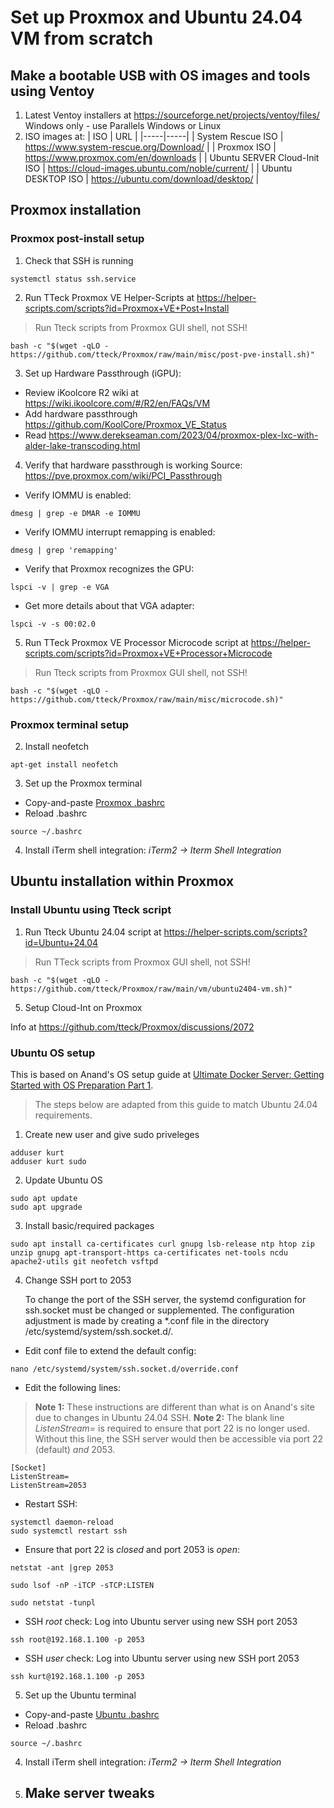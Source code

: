 # Set up Proxmox and Ubuntu 24.04 VM from scratch
## Make a bootable USB with OS images and tools using Ventoy
1) Latest Ventoy installers at https://sourceforge.net/projects/ventoy/files/ Windows only - use Parallels Windows or Linux
2) ISO images at:
   | ISO | URL |
   |-----|-----|
   | System Rescue ISO | https://www.system-rescue.org/Download/ |
   | Proxmox ISO | https://www.proxmox.com/en/downloads |
   | Ubuntu SERVER Cloud-Init ISO | https://cloud-images.ubuntu.com/noble/current/ |
   | Ubuntu DESKTOP ISO | https://ubuntu.com/download/desktop/ |
## Proxmox installation
### Proxmox post-install setup
1) Check that SSH is running
```shell-script
systemctl status ssh.service
```
2) Run TTeck Proxmox VE Helper-Scripts at https://helper-scripts.com/scripts?id=Proxmox+VE+Post+Install
> Run Tteck scripts from Proxmox GUI shell, not SSH!
```shell-script
bash -c "$(wget -qLO - https://github.com/tteck/Proxmox/raw/main/misc/post-pve-install.sh)"
```
3) Set up Hardware Passthrough (iGPU):
- Review iKoolcore R2 wiki at https://wiki.ikoolcore.com/#/R2/en/FAQs/VM
- Add hardware passthrough https://github.com/KoolCore/Proxmox_VE_Status
- Read https://www.derekseaman.com/2023/04/proxmox-plex-lxc-with-alder-lake-transcoding.html
4) Verify that hardware passthrough is working
Source: https://pve.proxmox.com/wiki/PCI_Passthrough
- Verify IOMMU is enabled:
```shell-script
dmesg | grep -e DMAR -e IOMMU
```
- Verify IOMMU interrupt remapping is enabled:

```shell-script
dmesg | grep 'remapping'
```
- Verify that Proxmox recognizes the GPU:
```shell-script
lspci -v | grep -e VGA
```
- Get more details about that VGA adapter:
```shell-script
lspci -v -s 00:02.0
```
5) Run TTeck Proxmox VE Processor Microcode script at https://helper-scripts.com/scripts?id=Proxmox+VE+Processor+Microcode
> Run Tteck scripts from Proxmox GUI shell, not SSH!
```shell-script
bash -c "$(wget -qLO - https://github.com/tteck/Proxmox/raw/main/misc/microcode.sh)"
```
### Proxmox terminal setup
2) Install neofetch
```shell-script
apt-get install neofetch
```
3) Set up the Proxmox terminal
- Copy-and-paste [Proxmox .bashrc](/Proxmox%20files/.bashrc)
- Reload .bashrc
```shell-script
source ~/.bashrc
```
4) Install iTerm shell integration: *iTerm2 → Iterm Shell Integration*
## Ubuntu installation within Proxmox 
### Install Ubuntu using Tteck script
1) Run Tteck Ubuntu 24.04 script at https://helper-scripts.com/scripts?id=Ubuntu+24.04
> Run TTeck scripts from Proxmox GUI shell, not SSH!
```shell-script
bash -c "$(wget -qLO - https://github.com/tteck/Proxmox/raw/main/vm/ubuntu2404-vm.sh)"
```
5) Setup Cloud-Int on Proxmox

Info at https://github.com/tteck/Proxmox/discussions/2072 

### Ubuntu OS setup
    
This is based on Anand's OS setup guide at [Ultimate Docker Server: Getting Started with OS Preparation Part 1](https://www.smarthomebeginner.com/ultimate-docker-server-1-os-preparation/). 
>The steps below are adapted from this guide to match Ubuntu 24.04 requirements.
1) Create new user and give sudo priveleges
```shell-script
adduser kurt
adduser kurt sudo
```
2) Update Ubuntu OS
```shell-script
sudo apt update
sudo apt upgrade
```
3) Install basic/required packages
```shell-script
sudo apt install ca-certificates curl gnupg lsb-release ntp htop zip unzip gnupg apt-transport-https ca-certificates net-tools ncdu apache2-utils git neofetch vsftpd
```

4) Change SSH port to 2053

    To change the port of the SSH server, the systemd configuration for ssh.socket must be changed or supplemented. The configuration adjustment is made by creating a *.conf file in the directory /etc/systemd/system/ssh.socket.d/.
- Edit conf file to extend the default config:
```shell-script
nano /etc/systemd/system/ssh.socket.d/override.conf
```
- Edit the following lines:
> **Note 1:** These instructions are different than what is on Anand's site due to changes in Ubuntu 24.04 SSH.
> **Note 2:** The blank line *ListenStream=* is required to ensure that port 22 is no longer used. Without this line, the SSH server would then be accessible via port 22 (default) *and* 2053.
```
[Socket]
ListenStream=
ListenStream=2053
```
- Restart SSH:
```shell-script
systemctl daemon-reload
sudo systemctl restart ssh  
```
- Ensure that port 22 is *closed* and port 2053 is *open*:
```shell-script
netstat -ant |grep 2053
```
```shell-script
sudo lsof -nP -iTCP -sTCP:LISTEN
```
```shell-script
sudo netstat -tunpl
```
- SSH *root* check: Log into Ubuntu server using new SSH port 2053
```shell-script
ssh root@192.168.1.100 -p 2053
```
- SSH *user* check: Log into Ubuntu server using new SSH port 2053
```shell-script
ssh kurt@192.168.1.100 -p 2053
```
5) Set up the Ubuntu terminal
- Copy-and-paste [Ubuntu .bashrc](/Ubuntu%20files/.bashrc)
- Reload .bashrc
```shell-script
source ~/.bashrc
```
4) Install iTerm shell integration: *iTerm2 → Iterm Shell Integration*
5) Make server tweaks
   - 
